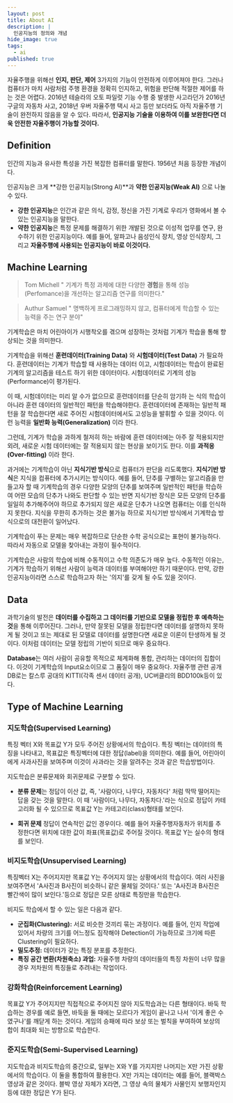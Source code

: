 ```yaml
---
layout: post
title: About AI
description: |
  인공지능의 정의와 개념
hide_image: true
tags:
  - ai
published: true
---
```

자율주행을 위해선 **인지, 판단, 제어** 3가지의 기능이 안전하게 이루어져야 한다. 그러나 컴퓨터가 마치 사람처럼 주행 환경을 정확히 인지하고, 위험을 판단해 적절한 제어를 하는 것은 어렵다. 
 2016년 테슬라의 오토 파일럿 기능 수행 중 발생한 사고라던가 2016년 구글의 자동차 사고, 2018년 우버 자율주행 택시 사고 등만 보더라도 아직 자율주행 기술이 완전하지 않음을 알 수 있다. 
따라서, **인공지능 기술을 이용하여 이를 보완한다면 더욱 안전한 자율주행이 가능할 것이다.**

## Definition
인간의 지능과 유사한 특성을 가진 복잡한 컴퓨터를 말한다. 1956년 처음 등장한 개념이다.

인공지능은 크게 **강한 인공지능(Strong AI)**과 **약한 인공지능(Weak AI)** 으로 나눌 수 있다. 
- **강한 인공지능**은 인간과 같은 의식, 감정, 정신을 가진 기계로 우리가 영화에서 볼 수 있는 인공지능을 말한다. 
- **약한 인공지능**은 특정 문제를 해결하기 위한 개발된 것으로 이성적 업무를 연구, 완수하기 위한 인공지능이다. 예를 들어, 알파고나 음성인식 장치, 영상 인식장치, 그리고 **자율주행에 사용되는 인공지능이 바로 이것이다.** 

## Machine Learning
> Tom Michell
" 기계가 특정 과제에 대한 다양한 **경험**을 통해 성능(Perfomance)을 개선하는 알고리즘 연구를 의미한다." 

> Authur Samuel 
" 명백하게 프로그래밍하지 않고, 컴퓨터에게 학습할 수 있는 능력을 주는 연구 분야"

기계학습은 마치 어린아이가 시행착오를 겪으며 성장하는 것처럼 기계가 학습을 통해 향상되는 것을 의미한다.  

기계학습을 위해선 **훈련데이터(Training Data)** 와 **시험데이터(Test Data)** 가 필요하다. 훈련데이터는 기계가 학습할 때 사용하는 데이터 이고, 시험데이터는 학습이 완료된 기계의 알고리즘을 테스트 하기 위한 데이터이다. 시험데이터로 기계의 성능(Performance)이 평가된다.

이 때, 시험데이터는 미리 알 수가 없으므로 훈련데이터를 단순히 암기하
는 식의 학습이 아니라 훈련 데이터의 일반적인 패턴을 학습해야한다. 훈련데이터에 존재하는 일반적 패턴을 잘 학습한다면 새로 주어진 시험데이터에서도 고성능을 발휘할 수 있을 것이다. 이런 능력을 **일반화 능력(Generalization)** 이라 한다. 

그런데, 기계가 학습을 과하게 철저히 하는 바람에 훈련 데이터에는 아주 잘 적용되지만 외려, 새로운 시험 데이터에는 잘 적용되지 않는 현상을 보이기도 한다. 이를 **과적응(Over-fitting)** 이라 한다. 

과거에는 기계학습이 아닌 **지식기반 방식**으로 컴퓨터가 판단을 리도록했다. **지식기반 방식**은 지식을 컴퓨터에 추가시키는 방식이다. 예를 들어, 단추를 구별하는 알고리즘을 만들고자 할 때 기계학습의 경우 다양한 모양의 단추를 보여주며 일반적인 패턴을 학습하여 어떤 모습의 단추가 나와도 판단할 수 있는 반면 지식기반 장식은 모든 모양의 단추를 일일히 추가해주어야 하므로 추가되지 않은 새로운 단추가 나오면 컴퓨터는 이를 인식하지 못한다. 지식을 무한히 추가하는 것은 불가능 하므로 지식기반 방식에서 기계학습 방식으로의 대전환이 일어났다. 

기계학습이 푸는 문제는 매우 복잡하므로 단순한 수학 공식으로는 표현이 불가능하다. 따라서 자동으로 모델을 찾아내는 과정이 필수적이다.

기계학습은 사람의 학습에 비해 수동적이고 수학 의존도가 매우 높다. 수동적인 이유는, 기계가 학습하기 위해선 사람이 능력과 데이터를 부여해야만 하기 때문이다. 만약, 강한 인공지능이라면 스스로 학습하고자 하는 '의지'를 갖게 될 수도 있을 것이다. 

## Data
과학기술의 발전은 **데이터를 수집하고 그 데이터를 기반으로 모델을 정립한 후 예측하는 것**을 통해 이루어진다. 그러나, 만약 잘못된 모델을 정립한다면 데이터를 설명하지 못하게 될 것이고 또는 제대로 된 모델로 데이터를 설명한다면 새로운 이론이 탄생하게 될 것이다. 이처럼 데이터는 모델 정립의 기반이 되므로 매우 중요하다. 

**Database**는 여러 사람이 공유할 목적으로 체계화해 통합, 관리하는 데이터의 집합이다. 이것이 기계학습의 Input요소이므로 그 품질이 매우 중요하다. 자율주행 관련 공개 DB로는 칼스루 공대의 KITTI(각족 센서 데이터 공개), UC버클리의 BDD100k등이 있다.

## Type of Machine Learning

### 지도학습(Supervised Learning)
특징 벡터 X와 목표값 Y가 모두 주어진 상황에서의 학습이다.
특징 벡터는 데이터의 특징을 나타내고, 목표값은 특징벡터에 대한 정답(label)을 의미한다. 예를 들어, 어린아이에게 사과사진을 보여주며 이것이 사과라는 것을 알려주는 것과 같은 학습방법이다.

지도학습은 분류문제와 회귀문제로 구분할 수 있다.
- **분류 문제**는 정답이 이산 값, 즉, '사람이다, 나무다, 자동차다' 처럼 딱딱 떨어지는 답을 갖는 것을 말한다. 이 때 '사람이다, 나무다, 자동차다.'라는 식으로 정답이 카테고리화 될 수 있으므로 목표값 Y는 카테고리(class)형태를 보인다.

- **회귀 문제** 정답이 연속적인 값인 경우이다. 예를 들어 자율주행자동차가 위치를 추정한다면 위치에 대한 값이 좌표(목표값)로 주어질 것이다. 목표값 Y는 실수의 형태를 보인다.

### 비지도학습(Unsupervised Learning)
특징벡터 X는 주어지지만 목표값 Y는 주어지지 않는 상황에서의 학습이다. 여러 사진을 보여주면서 'A사진과 B사진이 비슷하니 같은 물체일 것이다.' 또는 'A사진과 B사진은 빨간색이 많이 보인다.'등으로 정답은 모른 상태로 특징만을 학습한다.

비지도 학습에서 할 수 있는 일은 다음과 같다.
- **군집화(Clustering):** 서로 비슷한 것끼리 묶는 과정이다. 예를 들어, 인지 작업에 있어서 차량의 크기를 어느정도 짐작해야 Detection이 가능하므로 크기에 따른 Clustering이 필요하다.
- **밀도추정:** 데이터가 갖는 특징 분포를 추정한다.
- **특징 공간 변환(차원축소) 과업:** 자율주행 차량의 데이터들의 특징 차원이 너무 많을 경우 저차원의 특징들로 추려내는 작업이다.

### 강화학습(Reinforcement Learning)
목표값 Y가 주어지지만 직접적으로 주어지진 않아 지도학습과는 다른 형태이다. 바둑 학습하는 경우를 예로 들면, 바둑을 둘 때에는 모르다가 게임이 끝나고 나서 '이게 좋은 수 였구나'를 깨닫게 하는 것이다. 게임의 승패에 따라 보상 또는 벌칙을 부여하여 보상의 합이 최대화 되는 방향으로 학습한다.

### 준지도학습(Semi-Supervised Learning)
지도학습과 비지도학습의 중간으로, 일부는 X와 Y를 가지지만 나머지는 X만 가진 상황에서의 학습이다. 이 둘을 통합하여 활용한다. X만 가지는 데이터는 예를 들어, 블랙박스 영상과 같은 것이다. 블박 영상 자체가 X라면, 그 영상 속의 물체가 사물인지 보행자인지 등에 대한 정답은 Y가 된다.
